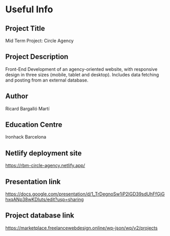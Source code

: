 # Useful Info

## Project Title
Mid Term Project: Circle Agency

## Project Description
Front-End Development of an agency-oriented website, with responsive design in three sizes (mobile, tablet and desktop). Includes data fetching and posting from an external database.

## Author
Ricard Bargalló Martí

## Education Centre
Ironhack Barcelona

## Netlify deployment site
https://rbm-circle-agency.netlify.app/

## Presentation link
https://docs.google.com/presentation/d/1_TrDegnoSw1iP2lGD39sdUhFfGjGhxqANp38wKDIuts/edit?usp=sharing

## Project database link
https://marketplace.freelancewebdesign.online/wp-json/wp/v2/projects
